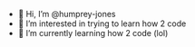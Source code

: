- 👋 Hi, I’m @humprey-jones
- 👀 I’m interested in trying to learn how 2 code
- 🌱 I’m currently learning how 2 code (lol)

<!---
humprey-jones/humprey-jones is a ✨ special ✨ repository because its `README.md` (this file) appears on your GitHub profile.
You can click the Preview link to take a look at your changes.
--->

